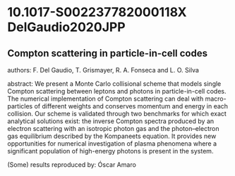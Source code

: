 # 10.1017-S002237782000118X DelGaudio2020JPP
## Compton scattering in particle-in-cell codes

authors: F. Del Gaudio, T. Grismayer, R. A. Fonseca and L. O. Silva

abstract: We present a Monte Carlo collisional scheme that models single Compton scattering between leptons and photons in particle-in-cell codes. The numerical implementation of Compton scattering can deal with macro-particles of different weights and conserves momentum and energy in each collision. Our scheme is validated through two benchmarks for which exact analytical solutions exist: the inverse Compton spectra produced by an electron scattering with an isotropic photon gas and the photon–electron gas equilibrium described by the Kompaneets equation. It provides new opportunities for numerical investigation of plasma phenomena where a significant population of high-energy photons is present in the system.

(Some) results reproduced by: Óscar Amaro
